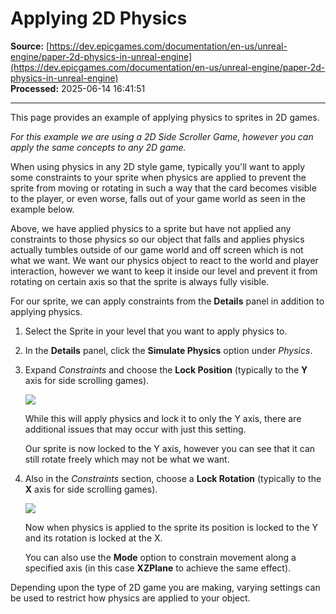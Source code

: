 # Applying 2D Physics

**Source:** [https://dev.epicgames.com/documentation/en-us/unreal-engine/paper-2d-physics-in-unreal-engine](https://dev.epicgames.com/documentation/en-us/unreal-engine/paper-2d-physics-in-unreal-engine)  
**Processed:** 2025-06-14 16:41:51

---

This page provides an example of applying physics to sprites in 2D games.

*For this example we are using a 2D Side Scroller Game, however you can apply the same concepts to any 2D game.*

When using physics in any 2D style game, typically you'll want to apply some constraints to your sprite when physics are applied to prevent the sprite from moving or rotating in such a way that the card becomes visible to the player, or even worse, falls out of your game world as seen in the example below.

Above, we have applied physics to a sprite but have not applied any constraints to those physics so our object that falls and applies physics actually tumbles outside of our game world and off screen which is not what we want. We want our physics object to react to the world and player interaction, however we want to keep it inside our level and prevent it from rotating on certain axis so that the sprite is always fully visible.

For our sprite, we can apply constraints from the **Details** panel in addition to applying physics.

1.  Select the Sprite in your level that you want to apply physics to.
    
2.  In the **Details** panel, click the **Simulate Physics** option under *Physics*.
    
3.  Expand *Constraints* and choose the **Lock Position** (typically to the **Y** axis for side scrolling games).
    
    ![](https://d1iv7db44yhgxn.cloudfront.net/documentation/images/54984eb7-d257-486d-81b4-760b57b8a26d/constraints1.png)
    
    While this will apply physics and lock it to only the Y axis, there are additional issues that may occur with just this setting.
    
    Our sprite is now locked to the Y axis, however you can see that it can still rotate freely which may not be what we want.
    
4.  Also in the *Constraints* section, choose a **Lock Rotation** (typically to the **X** axis for side scrolling games).
    
    ![](https://d1iv7db44yhgxn.cloudfront.net/documentation/images/f6577944-079a-4a8f-a710-c7fa2a38b1c5/constraints3.png)
    
    Now when physics is applied to the sprite its position is locked to the Y and its rotation is locked at the X.
    
    You can also use the **Mode** option to constrain movement along a specified axis (in this case **XZPlane** to achieve the same effect).
    

Depending upon the type of 2D game you are making, varying settings can be used to restrict how physics are applied to your object.